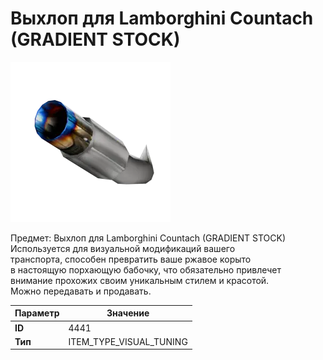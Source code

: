 # Выхлоп для Lamborghini Countach (GRADIENT STOCK)

![Item Image](../img/4441.webp?raw=true)

Предмет: Выхлоп для Lamborghini Countach (GRADIENT STOCK)<br>Используется для визуальной модификаций вашего<br>транспорта, способен превратить ваше ржавое корыто<br>в настоящую порхающую бабочку, что обязательно привлечет<br>внимание прохожих своим уникальным стилем и красотой.<br>Можно передавать и продавать.


| Параметр | Значение |
|----------|----------|
| **ID** | 4441 |
| **Тип** | ITEM_TYPE_VISUAL_TUNING |

